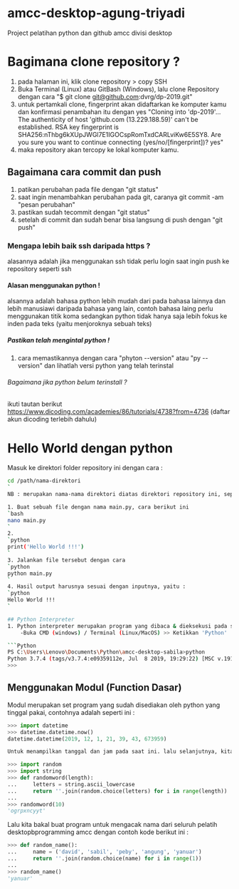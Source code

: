 # amcc-desktop-agung-triyadi
Project pelatihan python dan github amcc divisi desktop

# Bagimana clone repository ?
1. pada halaman ini, klik clone repository > copy SSH
2. Buka Terminal (Linux) atau GitBash (Windows), lalu clone Repository dengan cara
"$ git clone git@github.com:dvrg/dp-2019.git"
3. untuk pertamkali clone, fingerprint akan didaftarkan ke komputer kamu dan konfirmasi penambahan itu dengan yes
"Cloning into 'dp-2019'...
The authenticity of host 'github.com (13.229.188.59)' can't be established.
RSA key fingerprint is SHA256:nThbg6kXUpJWGl7E1IGOCspRomTxdCARLviKw6E5SY8.
Are you sure you want to continue connecting (yes/no/[fingerprint])? yes"
4. maka repository akan tercopy ke lokal komputer kamu.

## Bagaimana cara commit dan push
1. patikan perubahan pada file dengan "git status"
2. saat ingin menambahkan perubahan pada git, caranya git commit -am "pesan perubahan"
3. pastikan sudah tecommit dengan "git status"
4. setelah di commit dan sudah benar bisa langsung di push dengan "git push"

### Mengapa lebih baik ssh daripada https ?
alasannya adalah jika menggunakan ssh tidak perlu login saat ingin push ke repository seperti ssh

#### Alasan menggunakan python !
alsannya adalah bahasa python lebih mudah dari pada bahasa lainnya dan lebih manusiawi daripada bahasa yang lain, contoh bahasa laing perlu menggunakan titik koma sedangkan python tidak hanya saja lebih fokus ke inden pada teks (yaitu menjoroknya sebuah teks)

##### Pastikan telah mengintal python !
1. cara memastikannya dengan cara "phyton --version" atau "py --version" dan lihatlah versi python yang telah terinstal

###### Bagaimana jika python belum terinstall ?
ikuti tautan berikut https://www.dicoding.com/academies/86/tutorials/4738?from=4736 (daftar akun dicoding terlebih dahulu)

# Hello World dengan python
Masuk ke direktori folder repository ini dengan cara :
```bash
cd /path/nama-direktori
`
NB : merupakan nama-nama direktori diatas direktori repository ini, seperti misalnya Document

1. Buat sebuah file dengan nama main.py, cara berikut ini
`bash
nano main.py
`
2.
`python
print('Hello World !!!')
`
3. Jalankan file tersebut dengan cara
`python
python main.py
`
4. Hasil output harusnya sesuai dengan inputnya, yaitu :
`python
Hello World !!!
`

## Python Interpreter
1. Python interpreter merupakan program yang dibaca & dieksekusi pada sebuah sesi pada command line. Untuk masuk ke python interpreter, caranya sebagai berikut :
    -Buka CMD (windows) / Terminal (Linux/MacOS) >> Ketikkan 'Python'

```Python
PS C:\Users\Lenovo\Documents\Python\amcc-desktop-sabila>python
Python 3.7.4 (tags/v3.7.4:e09359112e, Jul  8 2019, 19:29:22) [MSC v.1916 32 bit (Intel)] on win32
>>>

```
## Menggunakan Modul (Function Dasar)
Modul merupakan set program yang sudah disediakan oleh python yang tinggal pakai, contohnya adalah seperti ini :

```Python
>>> import datetime
>>> datetime.datetime.now()
datetime.datetime(2019, 12, 1, 21, 39, 43, 673959)

Untuk menampilkan tanggal dan jam pada saat ini. lalu selanjutnya, kita akan menggunakan modul 'random' untuk mengacak karakter alfabet seperti contoh code dibawah ini :
```
```Python
>>> import random
>>> import string
>>> def randomword(length):
...     letters = string.ascii_lowercase
...     return ''.join(random.choice(letters) for i in range(length))
...
>>> randomword(10)
'ogrpxncyyt'
```
Lalu kita bakal buat program untuk mengacak nama dari seluruh pelatih desktopbprogramming amcc dengan contoh kode berikut ini :
```Python
>>> def random_name():
...     name = ('david', 'sabil', 'peby', 'angung', 'yanuar')
...     return ''.join(random.choice(name) for i in range(1))
...
>>> random_name()
'yanuar'
```